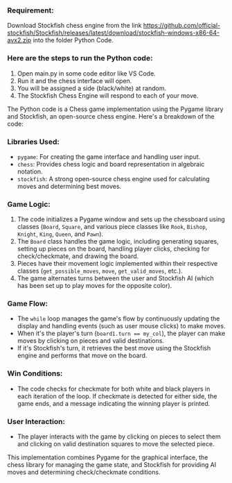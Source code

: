 ### Requirement:
Download Stockfish chess engine from the link https://github.com/official-stockfish/Stockfish/releases/latest/download/stockfish-windows-x86-64-avx2.zip into the folder Python Code.

### Here are the steps to run the Python code:

1. Open main.py in some code editor like VS Code.
2. Run it and the chess interface will open.
3. You will be assigned a side (black/white) at random.
4. The Stockfish Chess Engine will respond to each of your move.

The Python code is a Chess game implementation using the Pygame library and Stockfish, an open-source chess engine. Here's a breakdown of the code:

### Libraries Used:

- `pygame`: For creating the game interface and handling user input.
- `chess`: Provides chess logic and board representation in algebraic notation.
- `stockfish`: A strong open-source chess engine used for calculating moves and determining best moves.

### Game Logic:

1. The code initializes a Pygame window and sets up the chessboard using classes (`Board`, `Square`, and various piece classes like `Rook`, `Bishop`, `Knight`, `King`, `Queen`, and `Pawn`).
2. The `Board` class handles the game logic, including generating squares, setting up pieces on the board, handling player clicks, checking for check/checkmate, and drawing the board.
3. Pieces have their movement logic implemented within their respective classes (`get_possible_moves`, `move`, `get_valid_moves`, etc.).
4. The game alternates turns between the user and Stockfish AI (which has been set up to play moves for the opposite color).

### Game Flow:

- The `while` loop manages the game's flow by continuously updating the display and handling events (such as user mouse clicks) to make moves.
- When it's the player's turn (`board1.turn == my_col`), the player can make moves by clicking on pieces and valid destinations.
- If it's Stockfish's turn, it retrieves the best move using the Stockfish engine and performs that move on the board.

### Win Conditions:

- The code checks for checkmate for both white and black players in each iteration of the loop. If checkmate is detected for either side, the game ends, and a message indicating the winning player is printed.

### User Interaction:

- The player interacts with the game by clicking on pieces to select them and clicking on valid destination squares to move the selected piece.

This implementation combines Pygame for the graphical interface, the chess library for managing the game state, and Stockfish for providing AI moves and determining check/checkmate conditions.
